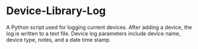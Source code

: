 # Device-Library-Log
A Python script used for logging current devices. After adding a device, the log is written to a text file. Device log parameters include device name, device type, notes, and a date time stamp.

